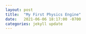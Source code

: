 ```yaml
---
layout: post
title:  "My First Physics Engine"
date:   2021-06-06 18:17:00 -0700
categories: jekyll update
---
```


